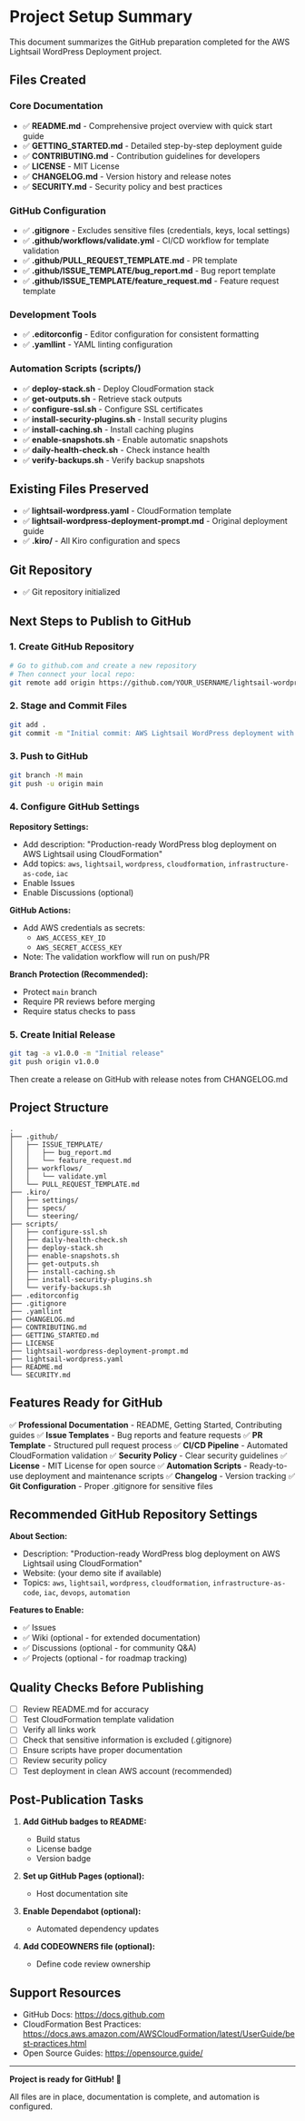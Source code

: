 # Project Setup Summary

This document summarizes the GitHub preparation completed for the AWS Lightsail WordPress Deployment project.

## Files Created

### Core Documentation
- ✅ **README.md** - Comprehensive project overview with quick start guide
- ✅ **GETTING_STARTED.md** - Detailed step-by-step deployment guide
- ✅ **CONTRIBUTING.md** - Contribution guidelines for developers
- ✅ **LICENSE** - MIT License
- ✅ **CHANGELOG.md** - Version history and release notes
- ✅ **SECURITY.md** - Security policy and best practices

### GitHub Configuration
- ✅ **.gitignore** - Excludes sensitive files (credentials, keys, local settings)
- ✅ **.github/workflows/validate.yml** - CI/CD workflow for template validation
- ✅ **.github/PULL_REQUEST_TEMPLATE.md** - PR template
- ✅ **.github/ISSUE_TEMPLATE/bug_report.md** - Bug report template
- ✅ **.github/ISSUE_TEMPLATE/feature_request.md** - Feature request template

### Development Tools
- ✅ **.editorconfig** - Editor configuration for consistent formatting
- ✅ **.yamllint** - YAML linting configuration

### Automation Scripts (scripts/)
- ✅ **deploy-stack.sh** - Deploy CloudFormation stack
- ✅ **get-outputs.sh** - Retrieve stack outputs
- ✅ **configure-ssl.sh** - Configure SSL certificates
- ✅ **install-security-plugins.sh** - Install security plugins
- ✅ **install-caching.sh** - Install caching plugins
- ✅ **enable-snapshots.sh** - Enable automatic snapshots
- ✅ **daily-health-check.sh** - Check instance health
- ✅ **verify-backups.sh** - Verify backup snapshots

## Existing Files Preserved
- ✅ **lightsail-wordpress.yaml** - CloudFormation template
- ✅ **lightsail-wordpress-deployment-prompt.md** - Original deployment guide
- ✅ **.kiro/** - All Kiro configuration and specs

## Git Repository
- ✅ Git repository initialized

## Next Steps to Publish to GitHub

### 1. Create GitHub Repository
```bash
# Go to github.com and create a new repository
# Then connect your local repo:
git remote add origin https://github.com/YOUR_USERNAME/lightsail-wordpress-deployment.git
```

### 2. Stage and Commit Files
```bash
git add .
git commit -m "Initial commit: AWS Lightsail WordPress deployment with IaC"
```

### 3. Push to GitHub
```bash
git branch -M main
git push -u origin main
```

### 4. Configure GitHub Settings

**Repository Settings:**
- Add description: "Production-ready WordPress blog deployment on AWS Lightsail using CloudFormation"
- Add topics: `aws`, `lightsail`, `wordpress`, `cloudformation`, `infrastructure-as-code`, `iac`
- Enable Issues
- Enable Discussions (optional)

**GitHub Actions:**
- Add AWS credentials as secrets:
  - `AWS_ACCESS_KEY_ID`
  - `AWS_SECRET_ACCESS_KEY`
- Note: The validation workflow will run on push/PR

**Branch Protection (Recommended):**
- Protect `main` branch
- Require PR reviews before merging
- Require status checks to pass

### 5. Create Initial Release
```bash
git tag -a v1.0.0 -m "Initial release"
git push origin v1.0.0
```

Then create a release on GitHub with release notes from CHANGELOG.md

## Project Structure

```
.
├── .github/
│   ├── ISSUE_TEMPLATE/
│   │   ├── bug_report.md
│   │   └── feature_request.md
│   ├── workflows/
│   │   └── validate.yml
│   └── PULL_REQUEST_TEMPLATE.md
├── .kiro/
│   ├── settings/
│   ├── specs/
│   └── steering/
├── scripts/
│   ├── configure-ssl.sh
│   ├── daily-health-check.sh
│   ├── deploy-stack.sh
│   ├── enable-snapshots.sh
│   ├── get-outputs.sh
│   ├── install-caching.sh
│   ├── install-security-plugins.sh
│   └── verify-backups.sh
├── .editorconfig
├── .gitignore
├── .yamllint
├── CHANGELOG.md
├── CONTRIBUTING.md
├── GETTING_STARTED.md
├── LICENSE
├── lightsail-wordpress-deployment-prompt.md
├── lightsail-wordpress.yaml
├── README.md
└── SECURITY.md
```

## Features Ready for GitHub

✅ **Professional Documentation** - README, Getting Started, Contributing guides
✅ **Issue Templates** - Bug reports and feature requests
✅ **PR Template** - Structured pull request process
✅ **CI/CD Pipeline** - Automated CloudFormation validation
✅ **Security Policy** - Clear security guidelines
✅ **License** - MIT License for open source
✅ **Automation Scripts** - Ready-to-use deployment and maintenance scripts
✅ **Changelog** - Version tracking
✅ **Git Configuration** - Proper .gitignore for sensitive files

## Recommended GitHub Repository Settings

**About Section:**
- Description: "Production-ready WordPress blog deployment on AWS Lightsail using CloudFormation"
- Website: (your demo site if available)
- Topics: `aws`, `lightsail`, `wordpress`, `cloudformation`, `infrastructure-as-code`, `iac`, `devops`, `automation`

**Features to Enable:**
- ✅ Issues
- ✅ Wiki (optional - for extended documentation)
- ✅ Discussions (optional - for community Q&A)
- ✅ Projects (optional - for roadmap tracking)

## Quality Checks Before Publishing

- [ ] Review README.md for accuracy
- [ ] Test CloudFormation template validation
- [ ] Verify all links work
- [ ] Check that sensitive information is excluded (.gitignore)
- [ ] Ensure scripts have proper documentation
- [ ] Review security policy
- [ ] Test deployment in clean AWS account (recommended)

## Post-Publication Tasks

1. **Add GitHub badges to README:**
   - Build status
   - License badge
   - Version badge

2. **Set up GitHub Pages (optional):**
   - Host documentation site

3. **Enable Dependabot (optional):**
   - Automated dependency updates

4. **Add CODEOWNERS file (optional):**
   - Define code review ownership

## Support Resources

- GitHub Docs: https://docs.github.com
- CloudFormation Best Practices: https://docs.aws.amazon.com/AWSCloudFormation/latest/UserGuide/best-practices.html
- Open Source Guides: https://opensource.guide/

---

**Project is ready for GitHub! 🚀**

All files are in place, documentation is complete, and automation is configured.
